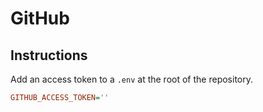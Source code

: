 # GitHub

## Instructions

Add an access token to a `.env` at the root of the repository. 

```ini
GITHUB_ACCESS_TOKEN=''
```